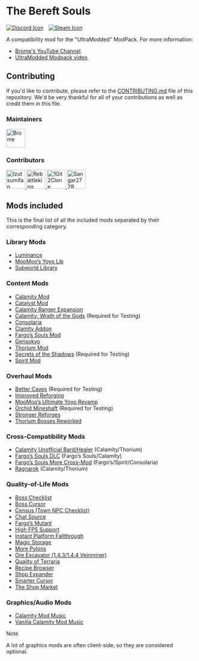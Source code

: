 # The Bereft Souls

[![Discord Icon]][Discord]&emsp;[![Steam Icon]][Steam Workshop Link]&emsp;

[Discord Icon]: https://img.shields.io/badge/Discord-Brome%20World-black.svg
[Discord]: https://discord.com/invite/nYJfz3jgQy
[Steam Icon]: https://img.shields.io/badge/Steam%20Workshop-0960b7.svg
[Steam Workshop Link]: https://steamcommunity.com/sharedfiles/filedetails/?id=3340400317

A compatibility mod for the "UltraModded" ModPack. For more information:

- [Brome's YouTube Channel](https://www.youtube.com/@bromex_).
- [UltraModded Modpack video](https://www.youtube.com/watch?v=Q5F2woNRHNs).

## Contributing

If you'd like to contribute, please refer to the
[CONTRIBUTING.md](./CONTRIBUTING.md) file of this repository. We'd be very
thankful for all of your contributions as well as credit them in this file.

### Maintainers

<!-- markdownlint-disable MD033 -->
<a href="https://github.com/bromeex" title="Brome">
  <img
      src="https://avatars.githubusercontent.com/u/109879946?v=4"
      width="50"
      alt="Brome"
  />
</a>

<!-- markdownlint-enable MD033 -->

### Contributors

<!-- markdownlint-disable MD033 -->
<a href="https://github.com/izutsumifan" title="Izutsumifan">
  <img
      src="https://avatars.githubusercontent.com/u/91285741?v=4"
      width="50"
      alt="Izutsumifan"
  />
</a>

<a href="https://github.com/ggk8" title="Rebattleking">
  <img
      src="https://avatars.githubusercontent.com/u/148354820?v=4"
      width="50"
      alt="Rebattleking"
  />
</a>

<a href="https://github.com/1Git2Clone" title="1Git2Clone">
  <img
      src="https://avatars.githubusercontent.com/u/171241044?v=4"
      width="50"
      alt="1Git2Clone"
  />
</a>

<a href="https://github.com/Sangar2728" title="Sangar2728">
  <img
      src="https://avatars.githubusercontent.com/u/183438273?v=4"
      width="50"
      alt="Sangar2728"
  />
</a>
<!-- markdownlint-enable MD033 -->

## Mods included

This is the final list of all the included mods separated by their
corresponding category.

### Library Mods

- [Luminance](https://steamcommunity.com/sharedfiles/filedetails/?id=3222493606)
- [MooMoo’s Yoyo Lib](https://steamcommunity.com/sharedfiles/filedetails/?id=3069154070)
- [Subworld Library](https://steamcommunity.com/sharedfiles/filedetails/?id=2785100219)


### Content Mods


- [Calamity Mod](https://steamcommunity.com/sharedfiles/filedetails/?id=2824688072 "Steam Workshop Link")
- [Catalyst Mod](https://steamcommunity.com/sharedfiles/filedetails/?id=2838015851 "Steam Workshop Link")
- [Calamity Ranger Expansion](https://steamcommunity.com/sharedfiles/filedetails/?id=2860270524 "Steam Workshop Link")
- [Calamity: Wrath of the Gods](https://steamcommunity.com/sharedfiles/filedetails/?id=2995193002 "Steam Workshop Link")
  (Required for Testing)
- [Consolaria](https://steamcommunity.com/sharedfiles/filedetails/?id=2864843929 "Steam Workshop Link")
- [Clamity Addon](https://steamcommunity.com/sharedfiles/filedetails/?id=3028584450 "Steam Workshop Link")
- [Fargo’s Souls Mod](https://steamcommunity.com/sharedfiles/filedetails/?id=2815540735 "Steam Workshop Link")
- [Gensokyo](https://steamcommunity.com/sharedfiles/filedetails/?id=2817254924 "Steam Workshop Link")
- [Thorium Mod](https://steamcommunity.com/sharedfiles/filedetails/?id=2909886416 "Steam Workshop Link")
- [Secrets of the Shadows](https://steamcommunity.com/sharedfiles/filedetails/?id=2843112914 "Steam Workshop Link")
  (Required for Testing)
- [Spirit Mod](https://steamcommunity.com/sharedfiles/filedetails/?id=2982372319 "Steam Workshop Link")



### Overhaul Mods

- [Better Caves](https://steamcommunity.com/sharedfiles/filedetails/?id=3158254975 "Steam Workshop Link")
  (Required for Testing)
- [Improved Reforging](https://steamcommunity.com/sharedfiles/filedetails/?id=3311951988 "Steam Workshop Link")
- [MooMoo’s Ultimate Yoyo Revamp](https://steamcommunity.com/sharedfiles/filedetails/?id=2977808495 "Steam Workshop Link")
- [Orchid Mineshaft](https://steamcommunity.com/sharedfiles/filedetails/?id=2939093580 "Steam Workshop Link")
  (Required for Testing)
- [Stronger Reforges](https://steamcommunity.com/sharedfiles/filedetails/?id=3267459688 "Steam Workshop Link")
- [Thorium Bosses Reworked](https://steamcommunity.com/sharedfiles/filedetails/?id=3070717963 "Steam Workshop Link")


### Cross-Compatibility Mods

- [Calamity Unofficial Bard/Healer](https://steamcommunity.com/sharedfiles/filedetails/?id=3142064272 "Steam Workshop Link")
  (Calamity/Thorium)
- [Fargo’s Souls DLC](https://steamcommunity.com/sharedfiles/filedetails/?id=3044249615 "Steam Workshop Link")
  (Fargo’s Souls/Calamity)
- [Fargo’s Souls More Cross-Mod](https://steamcommunity.com/sharedfiles/filedetails/?id=3326463997 "Steam Workshop Link")
  (Fargo’s/Spirit/Consolaria)
- [Ragnarok](https://steamcommunity.com/sharedfiles/filedetails/?id=3114886209 "Steam Workshop Link")
  (Calamity/Thorium)


### Quality-of-Life Mods

- [Boss Checklist](https://steamcommunity.com/sharedfiles/filedetails/?id=2669644269 "Steam Workshop Link")
- [Boss Cursor](https://steamcommunity.com/sharedfiles/filedetails/?id=2816694149 "Steam Workshop Link")
- [Census (Town NPC Checklist)](https://steamcommunity.com/sharedfiles/filedetails/?id=2687866031 "Steam Workshop Link")
- [Chat Source](https://steamcommunity.com/sharedfiles/filedetails/?id=2566083800 "Steam Workshop Link")
- [Fargo’s Mutant](https://steamcommunity.com/sharedfiles/filedetails/?id=2570931073 "Steam Workshop Link")
- [High FPS Support](https://steamcommunity.com/sharedfiles/filedetails/?id=3119712528 "Steam Workshop Link")
- [Instant Platform Fallthrough](https://steamcommunity.com/sharedfiles/filedetails/?id=2992213994 "Steam Workshop Link")
- [Magic Storage](https://steamcommunity.com/sharedfiles/filedetails/?id=2563309347 "Steam Workshop Link")
- [More Pylons](https://steamcommunity.com/sharedfiles/filedetails/?id=2974503494 "Steam Workshop Link")
- [Ore Excavator (1.4.3/1.4.4 Veinminer)](https://steamcommunity.com/sharedfiles/filedetails/?id=2565639705 "Steam Workshop Link")
- [Quality of Terraria](https://steamcommunity.com/sharedfiles/filedetails/?id=2797518634 "Steam Workshop Link")
- [Recipe Browser](https://steamcommunity.com/sharedfiles/filedetails/?id=2619954303 "Steam Workshop Link")
- [Shop Expander](https://steamcommunity.com/sharedfiles/filedetails/?id=2828370879 "Steam Workshop Link")
- [Smarter Cursor](https://steamcommunity.com/sharedfiles/filedetails/?id=2877850919 "Steam Workshop Link")
- [The Shop Market](https://steamcommunity.com/sharedfiles/filedetails/?id=2572367426 "Steam Workshop Link")



### Graphics/Audio Mods

- [Calamity Mod Music](https://steamcommunity.com/sharedfiles/filedetails/?id=2824688266 "Steam Workshop Link")
- [Vanilla Calamity Mod Music](https://steamcommunity.com/sharedfiles/filedetails/?id=2816188633 "Steam Workshop Link")

> [!NOTE]
> A lot of graphics mods are often client-side, so they are considered optional.
